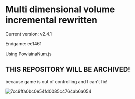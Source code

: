 # Multi dimensional volume incremental rewritten
Current version: v2.4.1

Endgame: ee1461

Using PowiainaNum.js

## THIS REPOSITORY WILL BE ARCHIVED!

because game is out of controlling and I can't fix!

![7cc9ffa0bc0e54fd0085c4764ab6a054](https://github.com/user-attachments/assets/80f08d42-2420-4892-bdbb-3f9745e0ec57)
